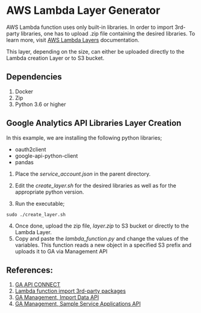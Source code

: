 # AWS Lambda Layer Generator

AWS Lambda function uses only built-in libraries. In order to import 3rd-party libraries, one has to upload .zip file containing the desired libraries.
To learn more, visit [AWS Lambda Layers](https://docs.aws.amazon.com/lambda/latest/dg/configuration-layers.html) documentation.

This layer, depending on the size, can either be uploaded directly to the Lambda creation Layer or to S3 bucket.


## Dependencies

1. Docker
2. Zip
3. Python 3.6 or higher

## Google Analytics API Libraries Layer Creation

In this example, we are installing the following python libraries;

- oauth2client
- google-api-python-client
- pandas

1. Place the *service_account.json* in the parent directory. 
2. Edit the *create_layer.sh* for the desired libraries as well as for the appropriate python version.

3. Run the executable;

`sudo ./create_layer.sh`

4. Once done, upload the zip file, *layer.zip* to S3 bucket or directly to the Lambda Layer.
5. Copy and paste the *lambda_function.py* and change the values of the variables. This function reads a new object in a specified S3 prefix and uploads it to GA via Management API

## References:
1. [GA API CONNECT](https://serhiipuzyrov.com/2020/11/how-to-import-cost-data-into-google-analytics-using-python-and-api/)
2. [Lambda function import 3rd-party packages](https://dev.to/mmascioni/using-external-python-packages-with-aws-lambda-layers-526o)
3. [GA Management, Import Data API](https://developers.google.com/analytics/devguides/config/mgmt/v3/mgmtReference/management/uploads/uploadData)
4. [GA Management, Sample Service Applications API](https://developers.google.com/analytics/devguides/config/mgmt/v3/quickstart/service-py)
